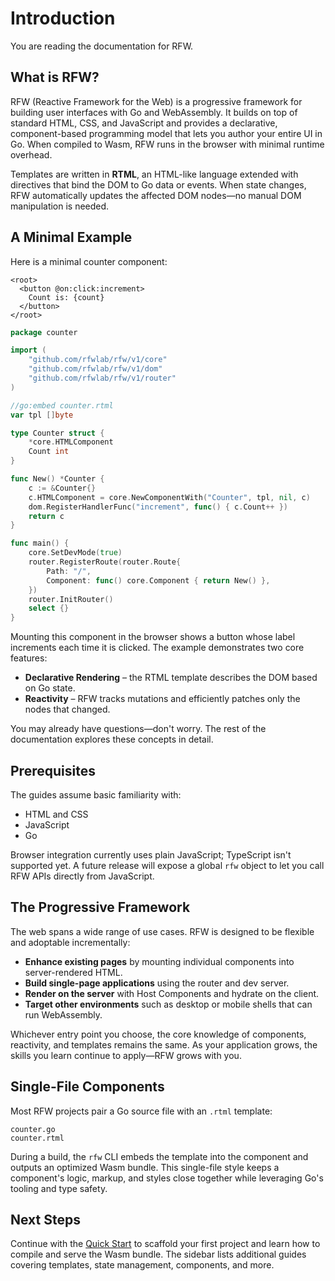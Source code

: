 # Introduction

You are reading the documentation for RFW.

## What is RFW?

RFW (Reactive Framework for the Web) is a progressive framework for building user interfaces with Go and WebAssembly. It builds on top of standard HTML, CSS, and JavaScript and provides a declarative, component-based programming model that lets you author your entire UI in Go. When compiled to Wasm, RFW runs in the browser with minimal runtime overhead.

Templates are written in **RTML**, an HTML-like language extended with directives that bind the DOM to Go data or events. When state changes, RFW automatically updates the affected DOM nodes—no manual DOM manipulation is needed.

## A Minimal Example

Here is a minimal counter component:

```rtml
<root>
  <button @on:click:increment>
    Count is: {count}
  </button>
</root>
```

```go
package counter

import (
    "github.com/rfwlab/rfw/v1/core"
    "github.com/rfwlab/rfw/v1/dom"
    "github.com/rfwlab/rfw/v1/router"
)

//go:embed counter.rtml
var tpl []byte

type Counter struct {
    *core.HTMLComponent
    Count int
}

func New() *Counter {
    c := &Counter{}
    c.HTMLComponent = core.NewComponentWith("Counter", tpl, nil, c)
    dom.RegisterHandlerFunc("increment", func() { c.Count++ })
    return c
}

func main() {
    core.SetDevMode(true)
    router.RegisterRoute(router.Route{
        Path: "/",
        Component: func() core.Component { return New() },
    })
    router.InitRouter()
    select {}
}
```

Mounting this component in the browser shows a button whose label increments each time it is clicked. The example demonstrates two core features:

- **Declarative Rendering** – the RTML template describes the DOM based on Go state.
- **Reactivity** – RFW tracks mutations and efficiently patches only the nodes that changed.

You may already have questions—don't worry. The rest of the documentation explores these concepts in detail.

## Prerequisites

The guides assume basic familiarity with:

- HTML and CSS
- JavaScript
- Go

Browser integration currently uses plain JavaScript; TypeScript isn't supported yet. A future release will expose a global `rfw` object to let you call RFW APIs directly from JavaScript.

## The Progressive Framework

The web spans a wide range of use cases. RFW is designed to be flexible and adoptable incrementally:

- **Enhance existing pages** by mounting individual components into server-rendered HTML.
- **Build single-page applications** using the router and dev server.
- **Render on the server** with Host Components and hydrate on the client.
- **Target other environments** such as desktop or mobile shells that can run WebAssembly.

Whichever entry point you choose, the core knowledge of components, reactivity, and templates remains the same. As your application grows, the skills you learn continue to apply—RFW grows with you.

## Single-File Components

Most RFW projects pair a Go source file with an `.rtml` template:

```
counter.go
counter.rtml
```

During a build, the `rfw` CLI embeds the template into the component and outputs an optimized Wasm bundle. This single-file style keeps a component's logic, markup, and styles close together while leveraging Go's tooling and type safety.

## Next Steps

Continue with the [Quick Start](./quick-start) to scaffold your first project and learn how to compile and serve the Wasm bundle. The sidebar lists additional guides covering templates, state management, components, and more.
